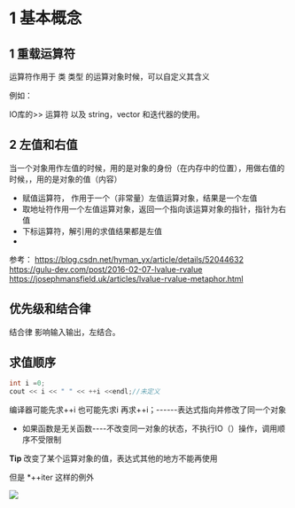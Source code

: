 # 1 基本概念


## 1 重载运算符
运算符作用于 类 类型 的运算对象时候，可以自定义其含义

例如：

IO库的>>  运算符 以及 string，vector 和迭代器的使用。


## 2 左值和右值


当一个对象用作左值的时候，用的是对象的身份（在内存中的位置），用做右值的时候，，用的是对象的值（内容）


* 赋值运算符， 作用于一个（非常量）左值运算对象，结果是一个左值
* 取地址符作用一个左值运算对象，返回一个指向该运算对象的指针，指针为右值
* 下标运算符，解引用的求值结果都是左值
*

参考：
https://blog.csdn.net/hyman_yx/article/details/52044632
https://gulu-dev.com/post/2016-02-07-lvalue-rvalue
https://josephmansfield.uk/articles/lvalue-rvalue-metaphor.html


## 优先级和结合律

结合律  影响输入输出，左结合。

## 求值顺序

```cpp
int i =0;
cout << i << " " << ++i <<endl;//未定义

```
编译器可能先求++i 也可能先求i 再求++i；------表达式指向并修改了同一个对象

* 如果函数是无关函数----不改变同一对象的状态，不执行IO（）操作，调用顺序不受限制

**Tip**
改变了某个运算对象的值，表达式其他的地方不能再使用

但是 *++iter 这样的例外

![](https://github.com/LiuChuang0059/learn_cpp/blob/master/chapter_4/%E6%B1%82%E5%80%BC%E9%A1%BA%E5%BA%8F.png)














